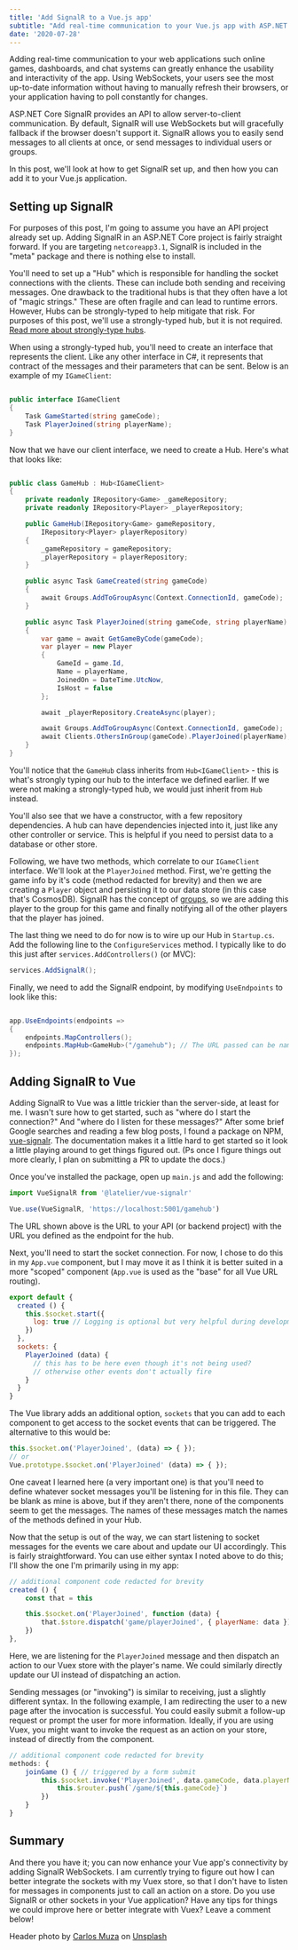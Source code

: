 ```yaml
---
title: 'Add SignalR to a Vue.js app'
subtitle: "Add real-time communication to your Vue.js app with ASP.NET Core SignalR"
date: '2020-07-28'
---
```


Adding real-time communication to your web applications such online games,
dashboards, and chat systems can greatly enhance the usability and interactivity
of the app. Using WebSockets, your users see the most up-to-date information
without having to manually refresh their browsers, or your application having
to poll constantly for changes.

ASP.NET Core SignalR provides an API to allow server-to-client communication. By
default, SignalR will use WebSockets but will gracefully fallback if the browser
doesn't support it. SignalR allows you to easily send messages to all clients at
once, or send messages to individual users or groups.

In this post, we'll look at how to get SignalR set up, and then how you can add
it to your Vue.js application.

## Setting up SignalR

For purposes of this post, I'm going to assume you have an API project already
set up. Adding SignalR in an ASP.NET Core project is fairly straight forward. If you
are targeting `netcoreapp3.1`, SignalR is included in the "meta" package and
there is nothing else to install.

You'll need to set up a "Hub" which is responsible for handling the socket
connections with the clients. These can include both sending and receiving messages.
One drawback to the traditional hubs is that they often have a lot of "magic strings."
These are often fragile and can lead to runtime errors. However, Hubs can be strongly-typed to
help mitigate that risk. For purposes of this post, we'll use a strongly-typed hub, but
it is not required.
[Read more about strongly-type hubs](https://docs.microsoft.com/en-us/aspnet/core/signalr/hubs?view=aspnetcore-3.1#strongly-typed-hubs).

When using a strongly-typed hub, you'll need to create an interface that represents the
client. Like any other interface in C#, it represents that contract of the messages and
their parameters that can be sent. Below is an example of my `IGameClient`:

```c#

public interface IGameClient
{
    Task GameStarted(string gameCode);
    Task PlayerJoined(string playerName);
}

```

Now that we have our client interface, we need to create a Hub. Here's what that looks
like:

```c#

public class GameHub : Hub<IGameClient>
{
    private readonly IRepository<Game> _gameRepository;
    private readonly IRepository<Player> _playerRepository;

    public GameHub(IRepository<Game> gameRepository,
        IRepository<Player> playerRepository)
    {
        _gameRepository = gameRepository;
        _playerRepository = playerRepository;
    }

    public async Task GameCreated(string gameCode)
    {
        await Groups.AddToGroupAsync(Context.ConnectionId, gameCode);
    }

    public async Task PlayerJoined(string gameCode, string playerName)
    {
        var game = await GetGameByCode(gameCode);
        var player = new Player
        {
            GameId = game.Id,
            Name = playerName,
            JoinedOn = DateTime.UtcNow,
            IsHost = false
        };

        await _playerRepository.CreateAsync(player);

        await Groups.AddToGroupAsync(Context.ConnectionId, gameCode);
        await Clients.OthersInGroup(gameCode).PlayerJoined(playerName);
    }
}

```

You'll notice that the `GameHub` class inherits from `Hub<IGameClient>` -
this is what's strongly typing our hub to the interface we defined earlier.
If we were not making a strongly-typed hub, we would just inherit from `Hub` instead.

You'll also see that we have a constructor, with a few repository dependencies.
A hub can have dependencies injected into it, just like any other controller or
service. This is helpful if you need to persist data to a database or other
store.

Following, we have two methods, which correlate to our `IGameClient` interface.
We'll look at the `PlayerJoined` method. First, we're getting the game info by
it's code (method redacted for brevity) and then we are creating a `Player` object
and persisting it to our data store (in this case that's CosmosDB). SignalR has
the concept of [groups](https://docs.microsoft.com/en-us/aspnet/core/signalr/groups?view=aspnetcore-3.1#groups-in-signalr),
so we are adding this player to the group for this game and finally notifying all
of the other players that the player has joined.

The last thing we need to do for now is to wire up our Hub in `Startup.cs`. Add
the following line to the `ConfigureServices` method. I typically like to do
this just after `services.AddControllers()` (or MVC):

```c#
services.AddSignalR();
```

Finally, we need to add the SignalR endpoint, by modifying `UseEndpoints` to look
like this:

```c#

app.UseEndpoints(endpoints =>
{
    endpoints.MapControllers();
    endpoints.MapHub<GameHub>("/gamehub"); // The URL passed can be named whatever you'd like
});
```

## Adding SignalR to Vue

Adding SignalR to Vue was a little trickier than the server-side, at least for me.
I wasn't sure how to get started, such as "where do I start the connection?" And
"where do I listen for these messages?" After some brief Google searches and
reading a few blog posts, I found a package on NPM,
[vue-signalr](https://www.npmjs.com/package/@latelier/vue-signalr). The
documentation makes it a little hard to get started so it look a little playing
around to get things figured out. (Ps once I figure things out more clearly, I
plan on submitting a PR to update the docs.)

Once you've installed the package, open up `main.js` and add the following:

```javascript
import VueSignalR from '@latelier/vue-signalr'

Vue.use(VueSignalR, 'https://localhost:5001/gamehub')
```

The URL shown above is the URL to your API (or backend project) with the
URL you defined as the endpoint for the hub.

Next, you'll need to start the socket connection. For now, I chose to do this
in my `App.vue` component, but I may move it as I think it is better suited in
a more "scoped" component (`App.vue` is used as the "base" for all Vue URL routing).

```javascript
export default {
  created () {
    this.$socket.start({
      log: true // Logging is optional but very helpful during development
    })
  },
  sockets: {
    PlayerJoined (data) {
      // this has to be here even though it's not being used?
      // otherwise other events don't actually fire
    }
  }
}
```

The Vue library adds an additional option, `sockets` that you can add to each
component to get access to the socket events that can be triggered. The
alternative to this would be:

```javascript
this.$socket.on('PlayerJoined', (data) => { });
// or
Vue.prototype.$socket.on('PlayerJoined' (data) => { });
```

One caveat I learned here (a very important one) is that you'll need to define
whatever socket messages you'll be listening for in this file. They can be blank
as mine is above, but if they aren't there, none of the components seem to get
the messages. The names of these messages match the names of the methods defined
in your Hub.

Now that the setup is out of the way, we can start listening to socket messages
for the events we care about and update our UI accordingly. This is fairly
straightforward. You can use either syntax I noted above to do this; I'll show
the one I'm primarily using in my app:

```javascript
// additional component code redacted for brevity
created () {
    const that = this

    this.$socket.on('PlayerJoined', function (data) {
        that.$store.dispatch('game/playerJoined', { playerName: data })
    })
},
```

Here, we are listening for the `PlayerJoined` message and then dispatch an
action to our Vuex store with the player's name. We could similarly directly
update our UI instead of dispatching an action.

Sending messages (or "invoking") is similar to receiving, just a slightly
different syntax. In the following example, I am redirecting the user to a new
page after the invocation is successful. You could easily submit a follow-up
request or prompt the user for more information. Ideally, if you are using Vuex,
you might want to invoke the request as an action on your store, instead of
directly from the component.

```javascript
// additional component code redacted for brevity
methods: {
    joinGame () { // triggered by a form submit
        this.$socket.invoke('PlayerJoined', data.gameCode, data.playerName).then(() => {
            this.$router.push(`/game/${this.gameCode}`)
        })
    }
}
```

## Summary

And there you have it; you can now enhance your Vue app's connectivity by
adding SignalR WebSockets. I am currently trying to figure out how I can
better integrate the sockets with my Vuex store, so that I don't have to
listen for messages in components just to call an action on a store. Do you
use SignalR or other sockets in your Vue application? Have any tips for things
we could improve here or better integrate with Vuex? Leave a comment below!

<span>Header photo by <a href="https://unsplash.com/@kmuza?utm_source=unsplash&amp;utm_medium=referral&amp;utm_content=creditCopyText" target="_blank">Carlos Muza</a> on <a href="https://unsplash.com/s/photos/web-dashboard?utm_source=unsplash&amp;utm_medium=referral&amp;utm_content=creditCopyText" target="_blank">Unsplash</a></span>
